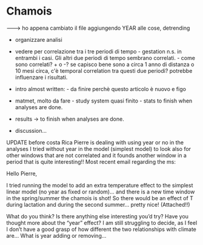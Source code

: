# Chamois

---> ho appena cambiato il file aggiungendo YEAR alle cose, detrending 

- organizzare analisi
- vedere per correlazione tra i tre periodi di tempo
            - gestation n.s. in entrambi i casi. Gli altri due periodi di tempo sembrano correlati.
                - come sono correlati? + o -? se capisco bene sono a circa 1 anno di distanza o 10 mesi circa, c'è temporal correlation tra questi due periodi? potrebbe influenzare i risultati. 

- intro almost written:
        - da finire perchè questo articolo è nuovo e figo

- matmet, molto da fare
        - study system quasi finito
        - stats to finish when analyses are done.

- results -> to finish when analyses are done.

- discussion... 

UPDATE before costa Rica
Pierre is dealing with using year or no in the analyses
I tried without year in the model (simplest model) to look also for other windows that are not correlated and it founds another window in a period that is quite interesting!!
Most recent email regarding the ms:

Hello Pierre,

I tried running the model to add an extra temperature effect to the simplest linear model (no year as fixed or random)… and there is a new time window in the spring/summer the chamois is shot!
So there would be an effect of T during lactation and during the second summer… pretty nice! (Attached!!)

What do you think? Is there anything else interesting you’d try?
Have you thought more about the “year” effect? I am still struggling to decide, as I feel I don’t have a good grasp of how different the two relationships with climate are… What is year adding or removing...

